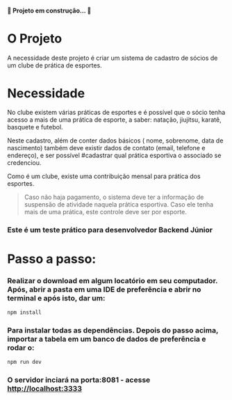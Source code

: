 #### 	🚧  Projeto em construção...  🚧

# O Projeto

A necessidade deste projeto é criar um sistema de cadastro de sócios de um clube de prática de esportes.

# Necessidade

No clube existem várias práticas de esportes e é possível que o sócio tenha acesso a mais de uma prática de esporte, a saber: natação, jiujitsu, karatê, basquete e futebol. 

Neste cadastro, além de conter dados básicos ( nome, sobrenome, data de nascimento) também deve existir dados de contato (email, telefone e endereço), e ser possível #cadastrar qual prática esportiva o associado se credenciou.

Como é um clube, existe uma contribuição mensal para prática dos esportes. 

>Caso não haja pagamento, o sistema deve ter a informação de suspensão de atividade naquela prática esportiva. Caso ele tenha mais de uma prática, este controle deve ser por esporte.

### Este é um teste prático para desenvolvedor Backend Júnior

# Passo a passo:

### Realizar o download em algum locatório em seu computador. Após, abrir a pasta em uma IDE de preferência e abrir no terminal e após isto, dar um: 

```javascript
npm install
```

### Para instalar todas as dependências. Depois do passo acima, importar a tabela em um banco de dados de preferência e rodar o: 

```javascript
npm run dev
```
### O servidor inciará na porta:8081 - acesse <http://localhost:3333>
